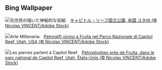 ## Bing Wallpaper
![](https://www.bing.com/th?id=OHR.FruitaPetroglyphs_JA-JP2199593329_UHD.jpg&w=1000)先住民の描いた神秘的な岩絵:&nbsp;&ensp;[キャピトル・リーフ国立公園, 米国 ユタ州 (© Nicolas VINCENT/Adobe Stock)](https://www.bing.com/th?id=OHR.FruitaPetroglyphs_JA-JP2199593329_UHD.jpg)
<br><br/>
![](https://www.bing.com/th?id=OHR.FruitaPetroglyphs_IT-IT1255778593_UHD.jpg&w=1000)Arte Millenaria:&nbsp;&ensp;[Petroglifi vicino a Fruita nel Parco Nazionale di Capitol Reef, Utah, USA (© Nicolas VINCENT/Adobe Stock)](https://www.bing.com/th?id=OHR.FruitaPetroglyphs_IT-IT1255778593_UHD.jpg)
<br><br/>
![](https://www.bing.com/th?id=OHR.FruitaPetroglyphs_FR-FR1575375079_UHD.jpg&w=1000)Les pierres parlent à Capitol Reef:&nbsp;&ensp;[Pétroglyphes près de Fruita, dans le parc national de Capitol Reef, Utah, États-Unis (© Nicolas VINCENT/Adobe Stock)](https://www.bing.com/th?id=OHR.FruitaPetroglyphs_FR-FR1575375079_UHD.jpg)
<br><br/>
